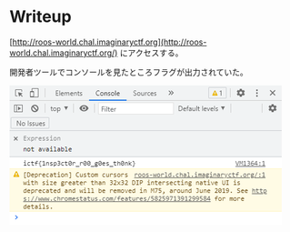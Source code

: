 # Writeup

[http://roos-world.chal.imaginaryctf.org](http://roos-world.chal.imaginaryctf.org/) にアクセスする。

開発者ツールでコンソールを見たところフラグが出力されていた。

![](img/2021-07-24-18-49-39.png)

<!-- ictf{1nsp3ct0r_r00_g0es_th0nk} -->
